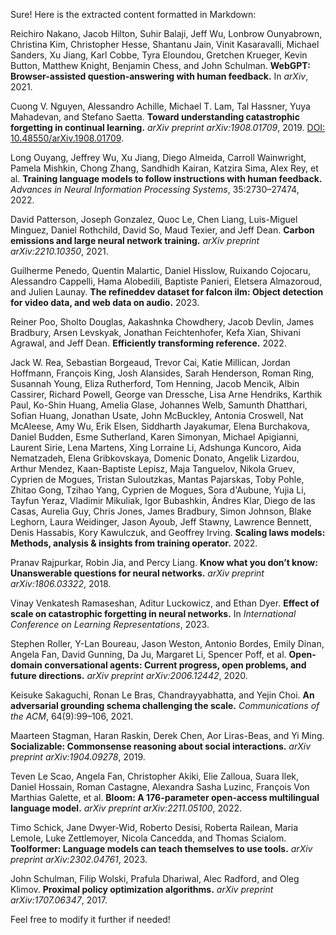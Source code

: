 Sure! Here is the extracted content formatted in Markdown:


Reichiro Nakano, Jacob Hilton, Suhir Balaji, Jeff Wu, Lonbrow Ounyabrown, Christina Kim, Christopher Hesse, Shantanu Jain, Vinit Kasaravalli, Michael Sanders, Xu Jiang, Karl Cobbe, Tyra Eloundou, Gretchen Krueger, Kevin Button, Matthew Knight, Benjamin Chess, and John Schulman. **WebGPT: Browser-assisted question-answering with human feedback.** In *arXiv*, 2021.

Cuong V. Nguyen, Alessandro Achille, Michael T. Lam, Tal Hassner, Yuya Mahadevan, and Stefano Saetta. **Toward understanding catastrophic forgetting in continual learning.** *arXiv preprint arXiv:1908.01709*, 2019. [DOI: 10.48550/arXiv.1908.01709](https://doi.org/10.48550/arXiv.1908.01709).

Long Ouyang, Jeffrey Wu, Xu Jiang, Diego Almeida, Carroll Wainwright, Pamela Mishkin, Chong Zhang, Sandhidh Kairan, Katzira Sima, Alex Rey, et al. **Training language models to follow instructions with human feedback.** *Advances in Neural Information Processing Systems*, 35:2730–27474, 2022.

David Patterson, Joseph Gonzalez, Quoc Le, Chen Liang, Luis-Miguel Minguez, Daniel Rothchild, David So, Maud Texier, and Jeff Dean. **Carbon emissions and large neural network training.** *arXiv preprint arXiv:2210.10350*, 2021.

Guilherme Penedo, Quentin Malartic, Daniel Hisslow, Ruixando Cojocaru, Alessandro Cappelli, Hama Alobedili, Baptiste Panieri, Eletsera Almazoroud, and Julien Launay. **The refineddev dataset for falcon ilm: Object detection for video data, and web data on audio.** 2023.

Reiner Poo, Sholto Douglas, Aakashnka Chowdhery, Jacob Devlin, James Bradbury, Arsen Levskyak, Jonathan Feichtenhofer, Kefa Xian, Shivani Agrawal, and Jeff Dean. **Efficiently transforming reference.** 2022.

Jack W. Rea, Sebastian Borgeaud, Trevor Cai, Katie Millican, Jordan Hoffmann, François King, Josh Alansides, Sarah Henderson, Roman Ring, Susannah Young, Eliza Rutherford, Tom Henning, Jacob Mencik, Albin Cassirer, Richard Powell, George van Dressche, Lisa Arne Hendriks, Karthik Paul, Ko-Shin Huang, Amelia Glase, Johannes Welb, Samunth Dhatthari, Sofian Huang, Jonathan Usate, John McBuckley, Antonia Croswell, Nat McAleese, Amy Wu, Erik Elsen, Siddharth Jayakumar, Elena Burchakova, Daniel Budden, Esme Sutherland, Karen Simonyan, Michael Apigianni, Laurent Sirie, Lena Martens, Xing Lorraine Li, Adshunga Kuncoro, Aida Nematzadeh, Elena Gribkovskaya, Domenic Donato, Angelik Lizardou, Arthur Mendez, Kaan-Baptiste Lepisz, Maja Tanguelov, Nikola Gruev, Cyprien de Mogues, Tristan Suloutzkas, Mantas Pajarskas, Toby Pohle, Zhitao Gong, Tzihao Yang, Cyprien de Mogues, Sora d'Aubune, Yujia Li, Tayfun Yeraz, Vladimir Mikuliak, Igor Bubashkin, Ándres Klar, Diego de las Casas, Aurelia Guy, Chris Jones, James Bradbury, Simon Johnson, Blake Leghorn, Laura Weidinger, Jason Ayoub, Jeff Stawny, Lawrence Bennett, Denis Hassabis, Kory Kawulczuk, and Geoffrey Irving. **Scaling laws models: Methods, analysis & insights from training operator.** 2022.

Pranav Rajpurkar, Robin Jia, and Percy Liang. **Know what you don’t know: Unanswerable questions for neural networks.** *arXiv preprint arXiv:1806.03322*, 2018.

Vinay Venkatesh Ramaseshan, Aditur Luckowicz, and Ethan Dyer. **Effect of scale on catastrophic forgetting in neural networks.** In *International Conference on Learning Representations*, 2023.

Stephen Roller, Y-Lan Boureau, Jason Weston, Antonio Bordes, Emily Dinan, Angela Fan, David Gunning, Da Ju, Margaret Li, Spencer Poff, et al. **Open-domain conversational agents: Current progress, open problems, and future directions.** *arXiv preprint arXiv:2006.12442*, 2020.

Keisuke Sakaguchi, Ronan Le Bras, Chandrayyabhatta, and Yejin Choi. **An adversarial grounding schema challenging the scale.** *Communications of the ACM*, 64(9):99–106, 2021.

Maarteen Stagman, Haran Raskin, Derek Chen, Aor Liras-Beas, and Yi Ming. **Socializable: Commonsense reasoning about social interactions.** *arXiv preprint arXiv:1904.09278*, 2019.

Teven Le Scao, Angela Fan, Christopher Akiki, Elie Zalloua, Suara Ilek, Daniel Hossain, Roman Castagne, Alexandra Sasha Luzinc, François Von Marthias Galette, et al. **Bloom: A 176-parameter open-access multilingual language model.** *arXiv preprint arXiv:2211.05100*, 2022.

Timo Schick, Jane Dwyer-Wid, Roberto Desisi, Roberta Railean, Maria Lemole, Luke Zettlemoyer, Nicola Cancedda, and Thomas Scialom. **Toolformer: Language models can teach themselves to use tools.** *arXiv preprint arXiv:2302.04761*, 2023.

John Schulman, Filip Wolski, Prafula Dhariwal, Alec Radford, and Oleg Klimov. **Proximal policy optimization algorithms.** *arXiv preprint arXiv:1707.06347*, 2017.


Feel free to modify it further if needed!